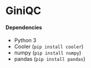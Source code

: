 # GiniQC

#### Dependencies

- Python 3
- Cooler (`pip install cooler`)
- numpy (`pip install numpy`)
- pandas (`pip install pandas`)